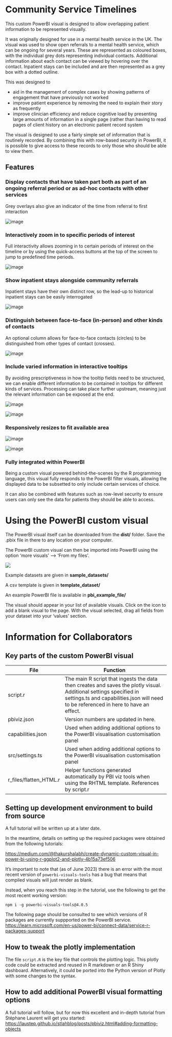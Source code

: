 # Community Service Timelines
This custom PowerBI visual is designed to allow overlapping patient information to be represented visually.

It was originally designed for use in a mental health service in the UK. The visual was used to show open referrals to a mental health service, which can be ongoing for several years. These are represented as coloured boxes, with the individual grey dots representing individual contacts. Additional information about each contact can be viewed by hovering over the contact. Inpatient stays can be included and are then represented as a grey box with a dotted outline.

This was designed to 
- aid in the management of complex cases by showing patterns of engagement that have previously not worked
- improve patient experience by removing the need to explain their story as frequently
- improve clinician efficiency and reduce cognitive load by presenting large amounts of information in a single page (rather than having to read pages of client history on an electronic patient record system

The visual is designed to use a fairly simple set of information that is routinely recorded. 
By combining this with row-based security in PowerBI, it is possible to give access to these records to only those who should be able to view them. 

## Features

### Display contacts that have taken part both as part of an ongoing referral period or as ad-hoc contacts with other services

Grey overlays also give an indicator of the time from referral to first interaction

![image](https://github.com/Bergam0t/community_service_timelines/assets/29951987/afee2fc9-317d-4977-a01f-86947fc28517)

### Interactively zoom in to specific periods of interest

Full interactivity allows zooming in to certain periods of interest on the timeline or by using the quick-access buttons at the top of the screen to jump to predefined time periods. 

![image](https://github.com/Bergam0t/community_service_timelines/assets/29951987/02d0f825-e11a-44b5-98d7-a7b1459c14df)


### Show inpatient stays alongside community referrals

Inpatient stays have their own distinct row, so the lead-up to historical inpatient stays can be easily interrogated

![image](https://github.com/Bergam0t/community_service_timelines/assets/29951987/2073c678-5526-4136-afd9-b807e6cfbf0f)


### Distinguish between face-to-face (in-person) and other kinds of contacts

An optional column allows for face-to-face contacts (circles) to be distinguished from other types of contact (crosses). 

![image](https://github.com/Bergam0t/community_service_timelines/assets/29951987/00213b69-3e0f-409e-91b0-544b7f7e5076)

### Include varied information in interactive tooltips 

By avoiding prescriptiveness in how the tooltip fields need to be structured, we can enable different information to be contained in tooltips for different kinds of services. Processing can take place further upstream, meaning just the relevant information can be exposed at the end.

![image](https://github.com/Bergam0t/community_service_timelines/assets/29951987/102bd7e6-9ffe-444a-b4ac-b4bcd2324cd0)

![image](https://github.com/Bergam0t/community_service_timelines/assets/29951987/3959d913-8276-466c-a697-4091f00d51b7)

### Responsively resizes to fit available area

![image](https://github.com/Bergam0t/community_service_timelines/assets/29951987/b0286b32-1629-4b0d-a8ce-e822e33ea7ad)

![image](https://github.com/Bergam0t/community_service_timelines/assets/29951987/de696a8f-9b77-4416-96b9-158009cd92fc)

### Fully integrated within PowerBI

Being a custom visual powered behind-the-scenes by the R programming language, this visual fully responds to the PowerBI filter visuals, allowing the displayed data to be subsetted to only include certain services of choice.

It can also be combined with features such as row-level security to ensure users can only see the data for patients they should be able to access.

# Using the PowerBI custom visual

The PowerBI visual itself can be downloaded from the **dist/** folder.
Save the .pbix file in there to any location on your computer.

The PowerBI custom visual can then be imported into PowerBI using the
option ‘more visuals’ –&gt; ‘From my files’.

![](man/figures/README-example-powerbi-import-custom-visual.png)


Example datasets are given in **sample\_datasets/**

A csv template is given in **template\_dataset/**

An example PowerBI file is available in **pbi\_example\_file/**

The visual should appear in your list of available visuals. Click on the
icon to add a blank visual to the page. With the visual selected, drag
all fields from your dataset into your ‘values’ section.


# Information for Collaborators

## Key parts of the custom PowerBI visual

| File                     | Function                                                                                                                                                                                                   |
|--------------------------|------------------------------------------------------------------------------------------------------------------------------------------------------------------------------------------------------------|
| script.r                 | The main R script that ingests the data then creates and saves the plotly visual. Additional settings specified in settings.ts and capabilities.json will need to be referenced in here to have an effect. |
| pbiviz.json              | Version numbers are updated in here.                                                                                                                                                                       |
| capabilities.json        | Used when adding additional options to the PowerBI visualisation customisation panel                                                                                                                       |
| src/settings.ts          | Used when adding additional options to the PowerBI visualisation customisation panel                                                                                                                       |
| r\_files/flatten\_HTML.r | Helper functions generated automatically by PBI viz tools when using the RHTML template. References by script.r                                                                                            |

## Setting up development environment to build from source

A full tutorial will be written up at a later date.

In the meantime, details on setting up the required packages were
obtained from the following tutorials:

<https://medium.com/@thakurshalabh/create-dynamic-custom-visual-in-power-bi-using-r-ggplot2-and-plotly-4b15a73ef506>

It’s important to note that (as of June 2023) there is an error with the
most recent version of `powerbi-visuals-tools` has a bug that means that
compiled visuals will just render as blank.

Instead, when you reach this step in the tutorial, use the following to
get the most recent working version:

    npm i -g powerbi-visuals-tools@4.0.5

The following page should be consulted to see which versions of R
packages are currently suppported on the PowerBI service.
<https://learn.microsoft.com/en-us/power-bi/connect-data/service-r-packages-support>

## How to tweak the plotly implementation

The file `script.R` is the key file that controls the plotting logic. 
This plotly code could be extracted and reused in R markdown or an R Shiny dashboard. Alternatively, it could be ported into the Python version of Plotly with some changes to the syntax. 

## How to add additional PowerBI visual formatting options

A full tutorial will follow, but for now this excellent and in-depth
tutorial from Stéphane Laurent will get you started:
<https://laustep.github.io/stlahblog/posts/pbiviz.html#adding-formatting-objects>
